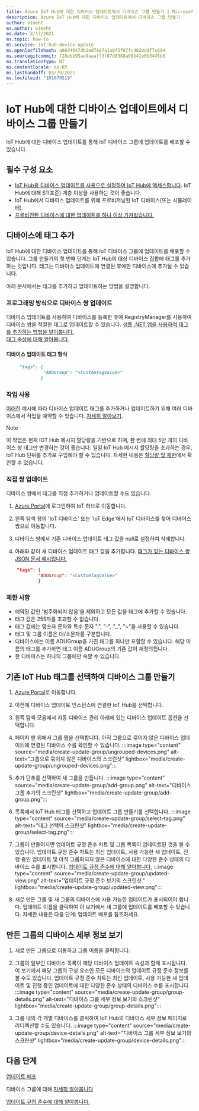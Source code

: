 ```yaml
---
title: Azure IoT Hub에 대한 디바이스 업데이트에서 디바이스 그룹 만들기 | Microsoft Docs
description: Azure IoT Hub에 대한 디바이스 업데이트에서 디바이스 그룹 만들기
author: vimeht
ms.author: vimeht
ms.date: 2/17/2021
ms.topic: how-to
ms.service: iot-hub-device-update
ms.openlocfilehash: a0894047db1ed7687a1a0f5f87fc4020ddf7c694
ms.sourcegitcommit: f28ebb95ae9aaaff3f87d8388a09b41e0b3445b5
ms.translationtype: HT
ms.contentlocale: ko-KR
ms.lasthandoff: 03/29/2021
ms.locfileid: "101679519"
---
```

# <a name="create-device-groups-in-device-update-for-iot-hub"></a>IoT Hub에 대한 디바이스 업데이트에서 디바이스 그룹 만들기
IoT Hub에 대한 디바이스 업데이트를 통해 IoT 디바이스 그룹에 업데이트를 배포할 수 있습니다.

## <a name="prerequisites"></a>필수 구성 요소

* [IoT Hub용 디바이스 업데이트를 사용으로 설정하여 IoT Hub에 액세스합니다](create-device-update-account.md). IoT Hub에 대해 S1(표준) 계층 이상을 사용하는 것이 좋습니다. 
* IoT Hub에서 디바이스 업데이트를 위해 프로비저닝된 IoT 디바이스(또는 시뮬레이터).
* [프로비전된 디바이스에 대한 업데이트를 하나 이상 가져왔습니다.](import-update.md)

## <a name="add-a-tag-to-your-devices"></a>디바이스에 태그 추가  

IoT Hub에 대한 디바이스 업데이트를 통해 IoT 디바이스 그룹에 업데이트를 배포할 수 있습니다. 그룹 만들기의 첫 번째 단계는 IoT Hub의 대상 디바이스 집합에 태그를 추가하는 것입니다. 태그는 디바이스 업데이트에 연결된 후에만 디바이스에 추가될 수 있습니다.

아래 문서에서는 태그를 추가하고 업데이트하는 방법을 설명합니다.

### <a name="programmatically-update-device-twin"></a>프로그래밍 방식으로 디바이스 쌍 업데이트

디바이스 업데이트를 사용하여 디바이스를 등록한 후에 RegistryManager를 사용하여 디바이스 쌍을 적절한 태그로 업데이트할 수 있습니다. 
[샘플 .NET 앱을 사용하여 태그를 추가하는 방법을 알아봅니다.](../iot-hub/iot-hub-csharp-csharp-twin-getstarted.md)  
[태그 속성에 대해 알아봅니다](../iot-hub/iot-hub-devguide-device-twins.md#tags-and-properties-format).

#### <a name="device-update-tag-format"></a>디바이스 업데이트 태그 형식

```markdown
     "tags": {
              "ADUGroup": "<CustomTagValue>"
             }
```

### <a name="using-jobs"></a>작업 사용

[이러한](../iot-hub/iot-hub-devguide-jobs.md) 예시에 따라 디바이스 업데이트 태그를 추가하거나 업데이트하기 위해 여러 디바이스에서 작업을 예약할 수 있습니다. [자세히 알아보기](../iot-hub/iot-hub-csharp-csharp-schedule-jobs.md).

  > [!NOTE] 
  > 이 작업은 현재 IOT Hub 메시지 할당량을 기반으로 하며, 한 번에 최대 5만 개의 디바이스 쌍 태그만 변경하는 것이 좋습니다. 일일 IoT Hub 메시지 할당량을 초과하는 경우, IoT Hub 단위를 추가로 구입해야 할 수 있습니다. 자세한 내용은 [할당량 및 제한](../iot-hub/iot-hub-devguide-quotas-throttling.md#quotas-and-throttling)에서 확인할 수 있습니다.

### <a name="direct-twin-updates"></a>직접 쌍 업데이트

디바이스 쌍에서 태그를 직접 추가하거나 업데이트할 수도 있습니다.

1. [Azure Portal](https://portal.azure.com)에 로그인하여 IoT 허브로 이동합니다.

2. 왼쪽 탐색 창의 'IoT 디바이스' 또는 'IoT Edge'에서 IoT 디바이스를 찾아 디바이스 쌍으로 이동합니다.

3. 디바이스 쌍에서 기존 디바이스 업데이트 태그 값을 null로 설정하여 삭제합니다.

4. 아래와 같이 새 디바이스 업데이트 태그 값을 추가합니다. [태그가 있는 디바이스 쌍 JSON 문서 예시입니다.](../iot-hub/iot-hub-devguide-device-twins.md#device-twins)

```JSON
    "tags": {
            "ADUGroup": "<CustomTagValue>"
            }
```

### <a name="limitations"></a>제한 사항

* 예약된 값인 '범주화되지 않음'을 제외하고 모든 값을 태그에 추가할 수 있습니다.
* 태그 값은 255자를 초과할 수 없습니다.
* 태그 값에는 영숫자 문자와 특수 문자 ".", "-", "_", "~"을 사용할 수 있습니다.
* 태그 및 그룹 이름은 대/소문자를 구분합니다.
* 디바이스에는 이름 ADUGroup을 가진 태그를 하나만 포함할 수 있습니다. 해당 이름의 태그를 추가하면 태그 이름 ADUGroup의 기존 값이 재정의됩니다.
* 한 디바이스는 하나의 그룹에만 속할 수 있습니다.

## <a name="create-a-device-group-by-selecting-an-existing-iot-hub-tag"></a>기존 IoT Hub 태그를 선택하여 디바이스 그룹 만들기

1. [Azure Portal](https://portal.azure.com)로 이동합니다.

2. 이전에 디바이스 업데이트 인스턴스에 연결한 IoT Hub를 선택합니다.

3. 왼쪽 탐색 모음에서 자동 디바이스 관리 아래에 있는 디바이스 업데이트 옵션을 선택합니다.

4. 페이지 맨 위에서 그룹 탭을 선택합니다. 아직 그룹으로 묶이지 않은 디바이스 업데이트에 연결된 디바이스 수를 확인할 수 있습니다.
   :::image type="content" source="media/create-update-group/ungrouped-devices.png" alt-text="그룹으로 묶이지 않은 디바이스의 스크린샷" lightbox="media/create-update-group/ungrouped-devices.png":::

5. 추가 단추를 선택하여 새 그룹을 만듭니다.
   :::image type="content" source="media/create-update-group/add-group.png" alt-text="디바이스 그룹 추가의 스크린샷" lightbox="media/create-update-group/add-group.png":::

6. 목록에서 IoT Hub 태그를 선택하고 업데이트 그룹 만들기를 선택합니다.
   :::image type="content" source="media/create-update-group/select-tag.png" alt-text="태그 선택의 스크린샷" lightbox="media/create-update-group/select-tag.png":::

7. 그룹이 만들어지면 업데이트 규정 준수 차트 및 그룹 목록이 업데이트된 것을 볼 수 있습니다.  업데이트 규정 준수 차트는 최신 업데이트, 사용 가능한 새 업데이트, 진행 중인 업데이트 및 아직 그룹화되지 않은 디바이스에 대한 다양한 준수 상태의 디바이스 수를 표시합니다. [업데이트 규정 준수에 대해 알아봅니다.](device-update-compliance.md)
   :::image type="content" source="media/create-update-group/updated-view.png" alt-text="업데이트 규정 준수 보기의 스크린샷." lightbox="media/create-update-group/updated-view.png":::

8. 새로 만든 그룹 및 새 그룹의 디바이스에 사용 가능한 업데이트가 표시되어야 합니다. 업데이트 이름을 클릭하여 이 보기에서 새 그룹에 업데이트를 배포할 수 있습니다. 자세한 내용은 다음 단계: 업데이트 배포를 참조하세요.

## <a name="view-device-details-for-the-group-you-created"></a>만든 그룹의 디바이스 세부 정보 보기

1. 새로 만든 그룹으로 이동하고 그룹 이름을 클릭합니다.

2. 그룹의 일부인 디바이스 목록이 해당 디바이스 업데이트 속성과 함께 표시됩니다. 이 보기에서 해당 그룹의 구성 요소인 모든 디바이스의 업데이트 규정 준수 정보를 볼 수도 있습니다. 업데이트 규정 준수 차트는 최신 업데이트, 사용 가능한 새 업데이트 및 진행 중인 업데이트에 대한 다양한 준수 상태의 디바이스 수를 표시합니다.
   :::image type="content" source="media/create-update-group/group-details.png" alt-text="디바이스 그룹 세부 정보 보기의 스크린샷" lightbox="media/create-update-group/group-details.png":::

3. 그룹 내의 각 개별 디바이스를 클릭하여 IoT Hub의 디바이스 세부 정보 페이지로 리디렉션할 수도 있습니다.
   :::image type="content" source="media/create-update-group/device-details.png" alt-text="디바이스 그룹 세부 정보 보기의 스크린샷" lightbox="media/create-update-group/device-details.png":::

## <a name="next-steps"></a>다음 단계 

[업데이트 배포](deploy-update.md)

디바이스 그룹에 대해 [자세히 알아봅니다](device-update-groups.md)

[업데이트 규정 준수에 대해 알아봅니다.](device-update-compliance.md)

